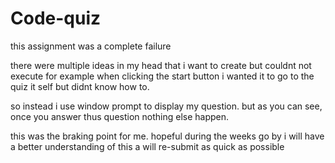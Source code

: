 # Code-quiz

this assignment was a complete failure

there were multiple ideas in my head that i want to create but couldnt not execute for example
when clicking the start button i wanted it to go to the quiz it self but didnt know how to.

so instead i use window prompt to display my question. but as you can see, once you answer thus question nothing else happen.

this was the braking point for me. hopeful during the weeks go by i will have a better understanding of this a will re-submit as quick as possible
